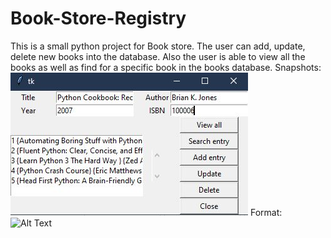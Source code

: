 # Book-Store-Registry
This is a small python project for Book store. 
The user can add, update, delete new books into the database. 
Also the user is able to view all the books as well as find for a specific book in the books database.
Snapshots: 
![GitHub Logo](/images/snap.jpg)
Format: ![Alt Text](url)
